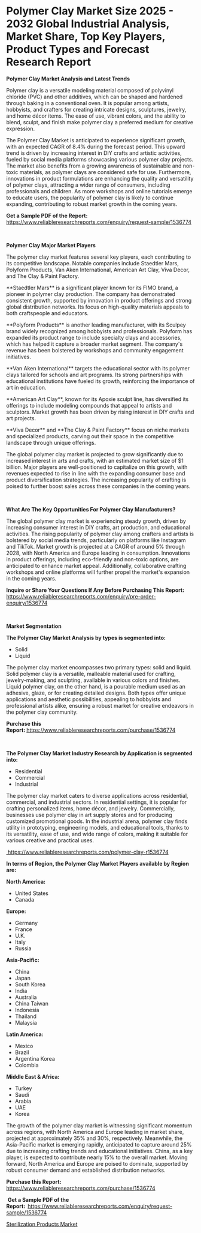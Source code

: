 <p><h1>Polymer Clay Market Size 2025 - 2032 Global Industrial Analysis, Market Share, Top Key Players, Product Types and Forecast Research Report</h1></p><p><strong>Polymer Clay Market Analysis and Latest Trends</strong></p>
<p><p>Polymer clay is a versatile modeling material composed of polyvinyl chloride (PVC) and other additives, which can be shaped and hardened through baking in a conventional oven. It is popular among artists, hobbyists, and crafters for creating intricate designs, sculptures, jewelry, and home décor items. The ease of use, vibrant colors, and the ability to blend, sculpt, and finish make polymer clay a preferred medium for creative expression.</p><p>The Polymer Clay Market is anticipated to experience significant growth, with an expected CAGR of 8.4% during the forecast period. This upward trend is driven by increasing interest in DIY crafts and artistic activities, fueled by social media platforms showcasing various polymer clay projects. The market also benefits from a growing awareness of sustainable and non-toxic materials, as polymer clays are considered safe for use. Furthermore, innovations in product formulations are enhancing the quality and versatility of polymer clays, attracting a wider range of consumers, including professionals and children. As more workshops and online tutorials emerge to educate users, the popularity of polymer clay is likely to continue expanding, contributing to robust market growth in the coming years.</p></p>
<p><strong>Get a Sample PDF of the Report:&nbsp;</strong> <a href="https://www.reliableresearchreports.com/enquiry/request-sample/1536774?utm_campaign=2333&utm_medium=2&utm_source=Github&utm_content=ia&utm_term=15022025&utm_id=polymer-clay">https://www.reliableresearchreports.com/enquiry/request-sample/1536774</a></p>
<p>&nbsp;</p>
<p><strong>Polymer Clay Major Market Players</strong></p>
<p><p>The polymer clay market features several key players, each contributing to its competitive landscape. Notable companies include Staedtler Mars, Polyform Products, Van Aken International, American Art Clay, Viva Decor, and The Clay & Paint Factory. </p><p>**Staedtler Mars** is a significant player known for its FIMO brand, a pioneer in polymer clay production. The company has demonstrated consistent growth, supported by innovation in product offerings and strong global distribution networks. Its focus on high-quality materials appeals to both craftspeople and educators.</p><p>**Polyform Products** is another leading manufacturer, with its Sculpey brand widely recognized among hobbyists and professionals. Polyform has expanded its product range to include specialty clays and accessories, which has helped it capture a broader market segment. The company's revenue has been bolstered by workshops and community engagement initiatives.</p><p>**Van Aken International** targets the educational sector with its polymer clays tailored for schools and art programs. Its strong partnerships with educational institutions have fueled its growth, reinforcing the importance of art in education. </p><p>**American Art Clay**, known for its Apoxie sculpt line, has diversified its offerings to include modeling compounds that appeal to artists and sculptors. Market growth has been driven by rising interest in DIY crafts and art projects.</p><p>**Viva Decor** and **The Clay & Paint Factory** focus on niche markets and specialized products, carving out their space in the competitive landscape through unique offerings.</p><p>The global polymer clay market is projected to grow significantly due to increased interest in arts and crafts, with an estimated market size of $1 billion. Major players are well-positioned to capitalize on this growth, with revenues expected to rise in line with the expanding consumer base and product diversification strategies. The increasing popularity of crafting is poised to further boost sales across these companies in the coming years.</p></p>
<p>&nbsp;</p>
<p><strong>What Are The Key Opportunities For Polymer Clay Manufacturers?</strong></p>
<p><p>The global polymer clay market is experiencing steady growth, driven by increasing consumer interest in DIY crafts, art production, and educational activities. The rising popularity of polymer clay among crafters and artists is bolstered by social media trends, particularly on platforms like Instagram and TikTok. Market growth is projected at a CAGR of around 5% through 2028, with North America and Europe leading in consumption. Innovations in product offerings, including eco-friendly and non-toxic options, are anticipated to enhance market appeal. Additionally, collaborative crafting workshops and online platforms will further propel the market's expansion in the coming years.</p></p>
<p><strong>Inquire or Share Your Questions If Any Before Purchasing This Report:</strong> <a href="https://www.reliableresearchreports.com/enquiry/pre-order-enquiry/1536774?utm_campaign=2333&utm_medium=2&utm_source=Github&utm_content=ia&utm_term=15022025&utm_id=polymer-clay">https://www.reliableresearchreports.com/enquiry/pre-order-enquiry/1536774</a></p>
<p>&nbsp;</p>
<p><strong>Market Segmentation</strong></p>
<p><strong>The Polymer Clay Market Analysis by types is segmented into:</strong></p>
<p><ul><li>Solid</li><li>Liquid</li></ul></p>
<p><p>The polymer clay market encompasses two primary types: solid and liquid. Solid polymer clay is a versatile, malleable material used for crafting, jewelry-making, and sculpting, available in various colors and finishes. Liquid polymer clay, on the other hand, is a pourable medium used as an adhesive, glaze, or for creating detailed designs. Both types offer unique applications and aesthetic possibilities, appealing to hobbyists and professional artists alike, ensuring a robust market for creative endeavors in the polymer clay community.</p></p>
<p><strong>Purchase this Report:&nbsp;</strong><a href="https://www.reliableresearchreports.com/purchase/1536774?utm_campaign=2333&utm_medium=2&utm_source=Github&utm_content=ia&utm_term=15022025&utm_id=polymer-clay">https://www.reliableresearchreports.com/purchase/1536774</a></p>
<p>&nbsp;</p>
<p><strong>The Polymer Clay Market Industry Research by Application is segmented into:</strong></p>
<p><ul><li>Residential</li><li>Commercial</li><li>Industrial</li></ul></p>
<p><p>The polymer clay market caters to diverse applications across residential, commercial, and industrial sectors. In residential settings, it is popular for crafting personalized items, home décor, and jewelry. Commercially, businesses use polymer clay in art supply stores and for producing customized promotional goods. In the industrial arena, polymer clay finds utility in prototyping, engineering models, and educational tools, thanks to its versatility, ease of use, and wide range of colors, making it suitable for various creative and practical uses.</p></p>
<p><a href="https://www.reliableresearchreports.com/polymer-clay-r1536774?utm_campaign=2333&utm_medium=2&utm_source=Github&utm_content=ia&utm_term=15022025&utm_id=polymer-clay">&nbsp;https://www.reliableresearchreports.com/polymer-clay-r1536774</a></p>
<p><strong>In terms of Region, the Polymer Clay Market Players available by Region are:</strong></p>
<p>
    <p> <strong> North America: </strong>
        <ul>
            <li>United States</li>
            <li>Canada</li>
        </ul>
        </p> 
    <p> <strong> Europe: </strong>
        <ul>
            <li>Germany</li>
            <li>France</li>
            <li>U.K.</li>
            <li>Italy</li>
            <li>Russia</li>
        </ul>
        </p> 
    <p> <strong> Asia-Pacific: </strong>
        <ul>
            <li>China</li>
            <li>Japan</li>
            <li>South Korea</li>
            <li>India</li>
            <li>Australia</li>
            <li>China Taiwan</li>
            <li>Indonesia</li>
            <li>Thailand</li>
            <li>Malaysia</li>
        </ul>
        </p> 
    <p> <strong> Latin America: </strong>
        <ul>
            <li>Mexico</li>
            <li>Brazil</li>
            <li>Argentina Korea</li>
            <li>Colombia</li>
        </ul>
        </p> 
    <p> <strong> Middle East & Africa: </strong>
        <ul>
            <li>Turkey</li>
            <li>Saudi</li>
            <li>Arabia</li>
            <li>UAE</li>
            <li>Korea</li>
        </ul>
    </p>
    </p>
<p><p>The growth of the polymer clay market is witnessing significant momentum across regions, with North America and Europe leading in market share, projected at approximately 35% and 30%, respectively. Meanwhile, the Asia-Pacific market is emerging rapidly, anticipated to capture around 25% due to increasing crafting trends and educational initiatives. China, as a key player, is expected to contribute nearly 15% to the overall market. Moving forward, North America and Europe are poised to dominate, supported by robust consumer demand and established distribution networks.</p></p>
<p><strong>Purchase this Report: </strong><a href="https://www.reliableresearchreports.com/purchase/1536774?utm_campaign=2333&utm_medium=2&utm_source=Github&utm_content=ia&utm_term=15022025&utm_id=polymer-clay">https://www.reliableresearchreports.com/purchase/1536774</a></p>
<p>&nbsp;<strong>Get a Sample PDF of the Report:&nbsp;&nbsp;</strong><a href="https://www.reliableresearchreports.com/enquiry/request-sample/1536774?utm_campaign=2333&utm_medium=2&utm_source=Github&utm_content=ia&utm_term=15022025&utm_id=polymer-clay">https://www.reliableresearchreports.com/enquiry/request-sample/1536774</a></p>
<p><strong></strong></p>
<p><p><a href="https://github.com/yankimber90yankim/Market-Research-Report-List-1/blob/main/sterilization-products-market.md?utm_campaign=2333&utm_medium=2&utm_source=Github&utm_content=ia&utm_term=15022025&utm_id=polymer-clay">Sterilization Products Market</a></p></p>